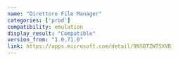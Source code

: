 ```yaml
---
name: "Direttore File Manager"
categories: ['prod']
compatibility: emulation
display_result: "Compatible"
version_from: "1.0.71.0"
link: https://apps.microsoft.com/detail/9NSBTZWTSXVB
---
```


